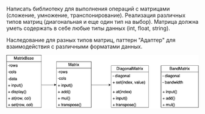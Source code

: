 Написать библиотеку для выполнения операций с матрицами (сложение, умножение, транспонирование). Реализация различных типов матриц (диагональная и еще один тип на выбор). Матрица должна уметь содержать в себе любые типы данных (int, float, string). 

Наследование для разных типов матриц, паттерн "Адаптер" для взаимодействия с различными форматами данных.

![UML Диаграмма](ооп.drawio.png)
